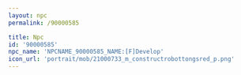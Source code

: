 ```yaml
---
layout: npc
permalink: /90000585

title: Npc
id: '90000585'
npc_name: 'NPCNAME_90000585_NAME:[F]Develop'
icon_url: 'portrait/mob/21000733_m_constructrobottongsred_p.png'
---
```

